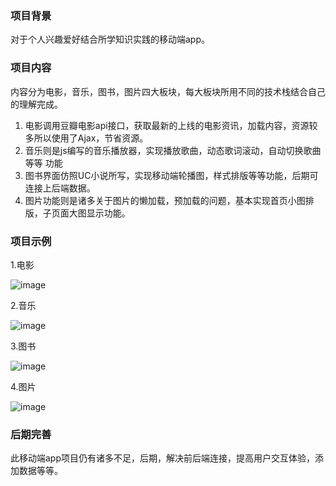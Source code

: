 ### 项目背景
对于个人兴趣爱好结合所学知识实践的移动端app。

### 项目内容
内容分为电影，音乐，图书，图片四大板块，每大板块所用不同的技术栈结合自己的理解完成。

1. 电影调用豆瓣电影api接口，获取最新的上线的电影资讯，加载内容，资源较多所以使用了Ajax，节省资源。
2. 音乐则是js编写的音乐播放器，实现播放歌曲，动态歌词滚动，自动切换歌曲等等 功能
3. 图书界面仿照UC小说所写，实现移动端轮播图，样式排版等等功能，后期可连接上后端数据。
4. 图片功能则是诸多关于图片的懒加载，预加载的问题，基本实现首页小图排版，子页面大图显示功能。

### 项目示例
1.电影

![image](https://note.youdao.com/yws/api/personal/file/CF3442912D084D7D8BA5346A8C4A26FD?method=download&shareKey=6b9f32a9f1fb282992316824a96124e8)

2.音乐

![image](https://note.youdao.com/yws/api/personal/file/AEC3494F6326442288DD1BFD636DCB1B?method=download&shareKey=18f669521478f9c6aa6ac9ce88390bb1)

3.图书

![image](https://note.youdao.com/yws/api/personal/file/6BE69123533348BB93C6DE17E5606799?method=download&shareKey=595d44af34a422f4ec27bba5794e8299)

4.图片

![image](https://note.youdao.com/yws/api/personal/file/B75127EB87924336ABEB7FC8A748D331?method=download&shareKey=3f6d96c592e3ee591cdcbbc6cf008d08)





### 后期完善
此移动端app项目仍有诸多不足，后期，解决前后端连接，提高用户交互体验，添加数据等等。